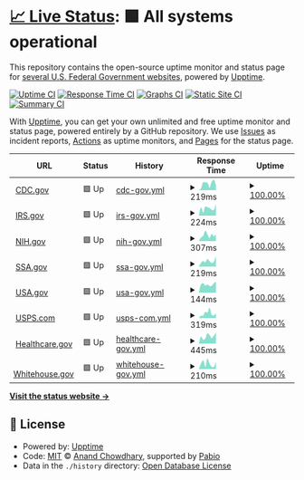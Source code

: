 # [📈 Live Status](https://derrick-roach.github.io/us-fed-gov-uptime): <!--live status--> **🟩 All systems operational**

This repository contains the open-source uptime monitor and status page for [several U.S. Federal Government websites](https://derrick-roach.github.io/us-fed-gov-uptime), powered by [Upptime](https://github.com/upptime/upptime).

[![Uptime CI](https://github.com/derrick-roach/us-fed-gov-uptime/workflows/Uptime%20CI/badge.svg)](https://github.com/derrick-roach/us-fed-gov-uptime/actions?query=workflow%3A%22Uptime+CI%22)
[![Response Time CI](https://github.com/derrick-roach/us-fed-gov-uptime/workflows/Response%20Time%20CI/badge.svg)](https://github.com/derrick-roach/us-fed-gov-uptime/actions?query=workflow%3A%22Response+Time+CI%22)
[![Graphs CI](https://github.com/derrick-roach/us-fed-gov-uptime/workflows/Graphs%20CI/badge.svg)](https://github.com/derrick-roach/us-fed-gov-uptime/actions?query=workflow%3A%22Graphs+CI%22)
[![Static Site CI](https://github.com/derrick-roach/us-fed-gov-uptime/workflows/Static%20Site%20CI/badge.svg)](https://github.com/derrick-roach/us-fed-gov-uptime/actions?query=workflow%3A%22Static+Site+CI%22)
[![Summary CI](https://github.com/derrick-roach/us-fed-gov-uptime/workflows/Summary%20CI/badge.svg)](https://github.com/derrick-roach/us-fed-gov-uptime/actions?query=workflow%3A%22Summary+CI%22)

With [Upptime](https://upptime.js.org), you can get your own unlimited and free uptime monitor and status page, powered entirely by a GitHub repository. We use [Issues](https://github.com/derrick-roach/us-fed-gov-uptime/issues) as incident reports, [Actions](https://github.com/derrick-roach/us-fed-gov-uptime/actions) as uptime monitors, and [Pages](https://derrick-roach.github.io/us-fed-gov-uptime) for the status page.

<!--start: status pages-->
<!-- This summary is generated by Upptime (https://github.com/upptime/upptime) -->
<!-- Do not edit this manually, your changes will be overwritten -->
<!-- prettier-ignore -->
| URL | Status | History | Response Time | Uptime |
| --- | ------ | ------- | ------------- | ------ |
| <img alt="" src="https://icons.duckduckgo.com/ip3/www.cdc.gov.ico" height="13"> [CDC.gov](https://www.cdc.gov) | 🟩 Up | [cdc-gov.yml](https://github.com/derrick-roach/us-fed-gov-uptime/commits/HEAD/history/cdc-gov.yml) | <details><summary><img alt="Response time graph" src="./graphs/cdc-gov/response-time-week.png" height="20"> 219ms</summary><br><a href="https://derrick-roach.github.io/us-fed-gov-uptime/history/cdc-gov"><img alt="Response time 219" src="https://img.shields.io/endpoint?url=https%3A%2F%2Fraw.githubusercontent.com%2Fderrick-roach%2Fus-fed-gov-uptime%2FHEAD%2Fapi%2Fcdc-gov%2Fresponse-time.json"></a><br><a href="https://derrick-roach.github.io/us-fed-gov-uptime/history/cdc-gov"><img alt="24-hour response time 169" src="https://img.shields.io/endpoint?url=https%3A%2F%2Fraw.githubusercontent.com%2Fderrick-roach%2Fus-fed-gov-uptime%2FHEAD%2Fapi%2Fcdc-gov%2Fresponse-time-day.json"></a><br><a href="https://derrick-roach.github.io/us-fed-gov-uptime/history/cdc-gov"><img alt="7-day response time 219" src="https://img.shields.io/endpoint?url=https%3A%2F%2Fraw.githubusercontent.com%2Fderrick-roach%2Fus-fed-gov-uptime%2FHEAD%2Fapi%2Fcdc-gov%2Fresponse-time-week.json"></a><br><a href="https://derrick-roach.github.io/us-fed-gov-uptime/history/cdc-gov"><img alt="30-day response time 219" src="https://img.shields.io/endpoint?url=https%3A%2F%2Fraw.githubusercontent.com%2Fderrick-roach%2Fus-fed-gov-uptime%2FHEAD%2Fapi%2Fcdc-gov%2Fresponse-time-month.json"></a><br><a href="https://derrick-roach.github.io/us-fed-gov-uptime/history/cdc-gov"><img alt="1-year response time 219" src="https://img.shields.io/endpoint?url=https%3A%2F%2Fraw.githubusercontent.com%2Fderrick-roach%2Fus-fed-gov-uptime%2FHEAD%2Fapi%2Fcdc-gov%2Fresponse-time-year.json"></a></details> | <details><summary><a href="https://derrick-roach.github.io/us-fed-gov-uptime/history/cdc-gov">100.00%</a></summary><a href="https://derrick-roach.github.io/us-fed-gov-uptime/history/cdc-gov"><img alt="All-time uptime 100.00%" src="https://img.shields.io/endpoint?url=https%3A%2F%2Fraw.githubusercontent.com%2Fderrick-roach%2Fus-fed-gov-uptime%2FHEAD%2Fapi%2Fcdc-gov%2Fuptime.json"></a><br><a href="https://derrick-roach.github.io/us-fed-gov-uptime/history/cdc-gov"><img alt="24-hour uptime 100.00%" src="https://img.shields.io/endpoint?url=https%3A%2F%2Fraw.githubusercontent.com%2Fderrick-roach%2Fus-fed-gov-uptime%2FHEAD%2Fapi%2Fcdc-gov%2Fuptime-day.json"></a><br><a href="https://derrick-roach.github.io/us-fed-gov-uptime/history/cdc-gov"><img alt="7-day uptime 100.00%" src="https://img.shields.io/endpoint?url=https%3A%2F%2Fraw.githubusercontent.com%2Fderrick-roach%2Fus-fed-gov-uptime%2FHEAD%2Fapi%2Fcdc-gov%2Fuptime-week.json"></a><br><a href="https://derrick-roach.github.io/us-fed-gov-uptime/history/cdc-gov"><img alt="30-day uptime 100.00%" src="https://img.shields.io/endpoint?url=https%3A%2F%2Fraw.githubusercontent.com%2Fderrick-roach%2Fus-fed-gov-uptime%2FHEAD%2Fapi%2Fcdc-gov%2Fuptime-month.json"></a><br><a href="https://derrick-roach.github.io/us-fed-gov-uptime/history/cdc-gov"><img alt="1-year uptime 100.00%" src="https://img.shields.io/endpoint?url=https%3A%2F%2Fraw.githubusercontent.com%2Fderrick-roach%2Fus-fed-gov-uptime%2FHEAD%2Fapi%2Fcdc-gov%2Fuptime-year.json"></a></details>
| <img alt="" src="https://icons.duckduckgo.com/ip3/www.irs.gov.ico" height="13"> [IRS.gov](https://www.irs.gov) | 🟩 Up | [irs-gov.yml](https://github.com/derrick-roach/us-fed-gov-uptime/commits/HEAD/history/irs-gov.yml) | <details><summary><img alt="Response time graph" src="./graphs/irs-gov/response-time-week.png" height="20"> 224ms</summary><br><a href="https://derrick-roach.github.io/us-fed-gov-uptime/history/irs-gov"><img alt="Response time 224" src="https://img.shields.io/endpoint?url=https%3A%2F%2Fraw.githubusercontent.com%2Fderrick-roach%2Fus-fed-gov-uptime%2FHEAD%2Fapi%2Firs-gov%2Fresponse-time.json"></a><br><a href="https://derrick-roach.github.io/us-fed-gov-uptime/history/irs-gov"><img alt="24-hour response time 342" src="https://img.shields.io/endpoint?url=https%3A%2F%2Fraw.githubusercontent.com%2Fderrick-roach%2Fus-fed-gov-uptime%2FHEAD%2Fapi%2Firs-gov%2Fresponse-time-day.json"></a><br><a href="https://derrick-roach.github.io/us-fed-gov-uptime/history/irs-gov"><img alt="7-day response time 224" src="https://img.shields.io/endpoint?url=https%3A%2F%2Fraw.githubusercontent.com%2Fderrick-roach%2Fus-fed-gov-uptime%2FHEAD%2Fapi%2Firs-gov%2Fresponse-time-week.json"></a><br><a href="https://derrick-roach.github.io/us-fed-gov-uptime/history/irs-gov"><img alt="30-day response time 224" src="https://img.shields.io/endpoint?url=https%3A%2F%2Fraw.githubusercontent.com%2Fderrick-roach%2Fus-fed-gov-uptime%2FHEAD%2Fapi%2Firs-gov%2Fresponse-time-month.json"></a><br><a href="https://derrick-roach.github.io/us-fed-gov-uptime/history/irs-gov"><img alt="1-year response time 224" src="https://img.shields.io/endpoint?url=https%3A%2F%2Fraw.githubusercontent.com%2Fderrick-roach%2Fus-fed-gov-uptime%2FHEAD%2Fapi%2Firs-gov%2Fresponse-time-year.json"></a></details> | <details><summary><a href="https://derrick-roach.github.io/us-fed-gov-uptime/history/irs-gov">100.00%</a></summary><a href="https://derrick-roach.github.io/us-fed-gov-uptime/history/irs-gov"><img alt="All-time uptime 100.00%" src="https://img.shields.io/endpoint?url=https%3A%2F%2Fraw.githubusercontent.com%2Fderrick-roach%2Fus-fed-gov-uptime%2FHEAD%2Fapi%2Firs-gov%2Fuptime.json"></a><br><a href="https://derrick-roach.github.io/us-fed-gov-uptime/history/irs-gov"><img alt="24-hour uptime 100.00%" src="https://img.shields.io/endpoint?url=https%3A%2F%2Fraw.githubusercontent.com%2Fderrick-roach%2Fus-fed-gov-uptime%2FHEAD%2Fapi%2Firs-gov%2Fuptime-day.json"></a><br><a href="https://derrick-roach.github.io/us-fed-gov-uptime/history/irs-gov"><img alt="7-day uptime 100.00%" src="https://img.shields.io/endpoint?url=https%3A%2F%2Fraw.githubusercontent.com%2Fderrick-roach%2Fus-fed-gov-uptime%2FHEAD%2Fapi%2Firs-gov%2Fuptime-week.json"></a><br><a href="https://derrick-roach.github.io/us-fed-gov-uptime/history/irs-gov"><img alt="30-day uptime 100.00%" src="https://img.shields.io/endpoint?url=https%3A%2F%2Fraw.githubusercontent.com%2Fderrick-roach%2Fus-fed-gov-uptime%2FHEAD%2Fapi%2Firs-gov%2Fuptime-month.json"></a><br><a href="https://derrick-roach.github.io/us-fed-gov-uptime/history/irs-gov"><img alt="1-year uptime 100.00%" src="https://img.shields.io/endpoint?url=https%3A%2F%2Fraw.githubusercontent.com%2Fderrick-roach%2Fus-fed-gov-uptime%2FHEAD%2Fapi%2Firs-gov%2Fuptime-year.json"></a></details>
| <img alt="" src="https://icons.duckduckgo.com/ip3/www.nih.gov.ico" height="13"> [NIH.gov](https://www.nih.gov) | 🟩 Up | [nih-gov.yml](https://github.com/derrick-roach/us-fed-gov-uptime/commits/HEAD/history/nih-gov.yml) | <details><summary><img alt="Response time graph" src="./graphs/nih-gov/response-time-week.png" height="20"> 307ms</summary><br><a href="https://derrick-roach.github.io/us-fed-gov-uptime/history/nih-gov"><img alt="Response time 307" src="https://img.shields.io/endpoint?url=https%3A%2F%2Fraw.githubusercontent.com%2Fderrick-roach%2Fus-fed-gov-uptime%2FHEAD%2Fapi%2Fnih-gov%2Fresponse-time.json"></a><br><a href="https://derrick-roach.github.io/us-fed-gov-uptime/history/nih-gov"><img alt="24-hour response time 339" src="https://img.shields.io/endpoint?url=https%3A%2F%2Fraw.githubusercontent.com%2Fderrick-roach%2Fus-fed-gov-uptime%2FHEAD%2Fapi%2Fnih-gov%2Fresponse-time-day.json"></a><br><a href="https://derrick-roach.github.io/us-fed-gov-uptime/history/nih-gov"><img alt="7-day response time 307" src="https://img.shields.io/endpoint?url=https%3A%2F%2Fraw.githubusercontent.com%2Fderrick-roach%2Fus-fed-gov-uptime%2FHEAD%2Fapi%2Fnih-gov%2Fresponse-time-week.json"></a><br><a href="https://derrick-roach.github.io/us-fed-gov-uptime/history/nih-gov"><img alt="30-day response time 307" src="https://img.shields.io/endpoint?url=https%3A%2F%2Fraw.githubusercontent.com%2Fderrick-roach%2Fus-fed-gov-uptime%2FHEAD%2Fapi%2Fnih-gov%2Fresponse-time-month.json"></a><br><a href="https://derrick-roach.github.io/us-fed-gov-uptime/history/nih-gov"><img alt="1-year response time 307" src="https://img.shields.io/endpoint?url=https%3A%2F%2Fraw.githubusercontent.com%2Fderrick-roach%2Fus-fed-gov-uptime%2FHEAD%2Fapi%2Fnih-gov%2Fresponse-time-year.json"></a></details> | <details><summary><a href="https://derrick-roach.github.io/us-fed-gov-uptime/history/nih-gov">100.00%</a></summary><a href="https://derrick-roach.github.io/us-fed-gov-uptime/history/nih-gov"><img alt="All-time uptime 100.00%" src="https://img.shields.io/endpoint?url=https%3A%2F%2Fraw.githubusercontent.com%2Fderrick-roach%2Fus-fed-gov-uptime%2FHEAD%2Fapi%2Fnih-gov%2Fuptime.json"></a><br><a href="https://derrick-roach.github.io/us-fed-gov-uptime/history/nih-gov"><img alt="24-hour uptime 100.00%" src="https://img.shields.io/endpoint?url=https%3A%2F%2Fraw.githubusercontent.com%2Fderrick-roach%2Fus-fed-gov-uptime%2FHEAD%2Fapi%2Fnih-gov%2Fuptime-day.json"></a><br><a href="https://derrick-roach.github.io/us-fed-gov-uptime/history/nih-gov"><img alt="7-day uptime 100.00%" src="https://img.shields.io/endpoint?url=https%3A%2F%2Fraw.githubusercontent.com%2Fderrick-roach%2Fus-fed-gov-uptime%2FHEAD%2Fapi%2Fnih-gov%2Fuptime-week.json"></a><br><a href="https://derrick-roach.github.io/us-fed-gov-uptime/history/nih-gov"><img alt="30-day uptime 100.00%" src="https://img.shields.io/endpoint?url=https%3A%2F%2Fraw.githubusercontent.com%2Fderrick-roach%2Fus-fed-gov-uptime%2FHEAD%2Fapi%2Fnih-gov%2Fuptime-month.json"></a><br><a href="https://derrick-roach.github.io/us-fed-gov-uptime/history/nih-gov"><img alt="1-year uptime 100.00%" src="https://img.shields.io/endpoint?url=https%3A%2F%2Fraw.githubusercontent.com%2Fderrick-roach%2Fus-fed-gov-uptime%2FHEAD%2Fapi%2Fnih-gov%2Fuptime-year.json"></a></details>
| <img alt="" src="https://icons.duckduckgo.com/ip3/www.ssa.gov.ico" height="13"> [SSA.gov](https://www.ssa.gov) | 🟩 Up | [ssa-gov.yml](https://github.com/derrick-roach/us-fed-gov-uptime/commits/HEAD/history/ssa-gov.yml) | <details><summary><img alt="Response time graph" src="./graphs/ssa-gov/response-time-week.png" height="20"> 219ms</summary><br><a href="https://derrick-roach.github.io/us-fed-gov-uptime/history/ssa-gov"><img alt="Response time 219" src="https://img.shields.io/endpoint?url=https%3A%2F%2Fraw.githubusercontent.com%2Fderrick-roach%2Fus-fed-gov-uptime%2FHEAD%2Fapi%2Fssa-gov%2Fresponse-time.json"></a><br><a href="https://derrick-roach.github.io/us-fed-gov-uptime/history/ssa-gov"><img alt="24-hour response time 404" src="https://img.shields.io/endpoint?url=https%3A%2F%2Fraw.githubusercontent.com%2Fderrick-roach%2Fus-fed-gov-uptime%2FHEAD%2Fapi%2Fssa-gov%2Fresponse-time-day.json"></a><br><a href="https://derrick-roach.github.io/us-fed-gov-uptime/history/ssa-gov"><img alt="7-day response time 219" src="https://img.shields.io/endpoint?url=https%3A%2F%2Fraw.githubusercontent.com%2Fderrick-roach%2Fus-fed-gov-uptime%2FHEAD%2Fapi%2Fssa-gov%2Fresponse-time-week.json"></a><br><a href="https://derrick-roach.github.io/us-fed-gov-uptime/history/ssa-gov"><img alt="30-day response time 219" src="https://img.shields.io/endpoint?url=https%3A%2F%2Fraw.githubusercontent.com%2Fderrick-roach%2Fus-fed-gov-uptime%2FHEAD%2Fapi%2Fssa-gov%2Fresponse-time-month.json"></a><br><a href="https://derrick-roach.github.io/us-fed-gov-uptime/history/ssa-gov"><img alt="1-year response time 219" src="https://img.shields.io/endpoint?url=https%3A%2F%2Fraw.githubusercontent.com%2Fderrick-roach%2Fus-fed-gov-uptime%2FHEAD%2Fapi%2Fssa-gov%2Fresponse-time-year.json"></a></details> | <details><summary><a href="https://derrick-roach.github.io/us-fed-gov-uptime/history/ssa-gov">100.00%</a></summary><a href="https://derrick-roach.github.io/us-fed-gov-uptime/history/ssa-gov"><img alt="All-time uptime 100.00%" src="https://img.shields.io/endpoint?url=https%3A%2F%2Fraw.githubusercontent.com%2Fderrick-roach%2Fus-fed-gov-uptime%2FHEAD%2Fapi%2Fssa-gov%2Fuptime.json"></a><br><a href="https://derrick-roach.github.io/us-fed-gov-uptime/history/ssa-gov"><img alt="24-hour uptime 100.00%" src="https://img.shields.io/endpoint?url=https%3A%2F%2Fraw.githubusercontent.com%2Fderrick-roach%2Fus-fed-gov-uptime%2FHEAD%2Fapi%2Fssa-gov%2Fuptime-day.json"></a><br><a href="https://derrick-roach.github.io/us-fed-gov-uptime/history/ssa-gov"><img alt="7-day uptime 100.00%" src="https://img.shields.io/endpoint?url=https%3A%2F%2Fraw.githubusercontent.com%2Fderrick-roach%2Fus-fed-gov-uptime%2FHEAD%2Fapi%2Fssa-gov%2Fuptime-week.json"></a><br><a href="https://derrick-roach.github.io/us-fed-gov-uptime/history/ssa-gov"><img alt="30-day uptime 100.00%" src="https://img.shields.io/endpoint?url=https%3A%2F%2Fraw.githubusercontent.com%2Fderrick-roach%2Fus-fed-gov-uptime%2FHEAD%2Fapi%2Fssa-gov%2Fuptime-month.json"></a><br><a href="https://derrick-roach.github.io/us-fed-gov-uptime/history/ssa-gov"><img alt="1-year uptime 100.00%" src="https://img.shields.io/endpoint?url=https%3A%2F%2Fraw.githubusercontent.com%2Fderrick-roach%2Fus-fed-gov-uptime%2FHEAD%2Fapi%2Fssa-gov%2Fuptime-year.json"></a></details>
| <img alt="" src="https://icons.duckduckgo.com/ip3/www.usa.gov.ico" height="13"> [USA.gov](https://www.usa.gov) | 🟩 Up | [usa-gov.yml](https://github.com/derrick-roach/us-fed-gov-uptime/commits/HEAD/history/usa-gov.yml) | <details><summary><img alt="Response time graph" src="./graphs/usa-gov/response-time-week.png" height="20"> 144ms</summary><br><a href="https://derrick-roach.github.io/us-fed-gov-uptime/history/usa-gov"><img alt="Response time 144" src="https://img.shields.io/endpoint?url=https%3A%2F%2Fraw.githubusercontent.com%2Fderrick-roach%2Fus-fed-gov-uptime%2FHEAD%2Fapi%2Fusa-gov%2Fresponse-time.json"></a><br><a href="https://derrick-roach.github.io/us-fed-gov-uptime/history/usa-gov"><img alt="24-hour response time 189" src="https://img.shields.io/endpoint?url=https%3A%2F%2Fraw.githubusercontent.com%2Fderrick-roach%2Fus-fed-gov-uptime%2FHEAD%2Fapi%2Fusa-gov%2Fresponse-time-day.json"></a><br><a href="https://derrick-roach.github.io/us-fed-gov-uptime/history/usa-gov"><img alt="7-day response time 144" src="https://img.shields.io/endpoint?url=https%3A%2F%2Fraw.githubusercontent.com%2Fderrick-roach%2Fus-fed-gov-uptime%2FHEAD%2Fapi%2Fusa-gov%2Fresponse-time-week.json"></a><br><a href="https://derrick-roach.github.io/us-fed-gov-uptime/history/usa-gov"><img alt="30-day response time 144" src="https://img.shields.io/endpoint?url=https%3A%2F%2Fraw.githubusercontent.com%2Fderrick-roach%2Fus-fed-gov-uptime%2FHEAD%2Fapi%2Fusa-gov%2Fresponse-time-month.json"></a><br><a href="https://derrick-roach.github.io/us-fed-gov-uptime/history/usa-gov"><img alt="1-year response time 144" src="https://img.shields.io/endpoint?url=https%3A%2F%2Fraw.githubusercontent.com%2Fderrick-roach%2Fus-fed-gov-uptime%2FHEAD%2Fapi%2Fusa-gov%2Fresponse-time-year.json"></a></details> | <details><summary><a href="https://derrick-roach.github.io/us-fed-gov-uptime/history/usa-gov">100.00%</a></summary><a href="https://derrick-roach.github.io/us-fed-gov-uptime/history/usa-gov"><img alt="All-time uptime 100.00%" src="https://img.shields.io/endpoint?url=https%3A%2F%2Fraw.githubusercontent.com%2Fderrick-roach%2Fus-fed-gov-uptime%2FHEAD%2Fapi%2Fusa-gov%2Fuptime.json"></a><br><a href="https://derrick-roach.github.io/us-fed-gov-uptime/history/usa-gov"><img alt="24-hour uptime 100.00%" src="https://img.shields.io/endpoint?url=https%3A%2F%2Fraw.githubusercontent.com%2Fderrick-roach%2Fus-fed-gov-uptime%2FHEAD%2Fapi%2Fusa-gov%2Fuptime-day.json"></a><br><a href="https://derrick-roach.github.io/us-fed-gov-uptime/history/usa-gov"><img alt="7-day uptime 100.00%" src="https://img.shields.io/endpoint?url=https%3A%2F%2Fraw.githubusercontent.com%2Fderrick-roach%2Fus-fed-gov-uptime%2FHEAD%2Fapi%2Fusa-gov%2Fuptime-week.json"></a><br><a href="https://derrick-roach.github.io/us-fed-gov-uptime/history/usa-gov"><img alt="30-day uptime 100.00%" src="https://img.shields.io/endpoint?url=https%3A%2F%2Fraw.githubusercontent.com%2Fderrick-roach%2Fus-fed-gov-uptime%2FHEAD%2Fapi%2Fusa-gov%2Fuptime-month.json"></a><br><a href="https://derrick-roach.github.io/us-fed-gov-uptime/history/usa-gov"><img alt="1-year uptime 100.00%" src="https://img.shields.io/endpoint?url=https%3A%2F%2Fraw.githubusercontent.com%2Fderrick-roach%2Fus-fed-gov-uptime%2FHEAD%2Fapi%2Fusa-gov%2Fuptime-year.json"></a></details>
| <img alt="" src="https://icons.duckduckgo.com/ip3/www.usps.com.ico" height="13"> [USPS.com](https://www.usps.com) | 🟩 Up | [usps-com.yml](https://github.com/derrick-roach/us-fed-gov-uptime/commits/HEAD/history/usps-com.yml) | <details><summary><img alt="Response time graph" src="./graphs/usps-com/response-time-week.png" height="20"> 319ms</summary><br><a href="https://derrick-roach.github.io/us-fed-gov-uptime/history/usps-com"><img alt="Response time 319" src="https://img.shields.io/endpoint?url=https%3A%2F%2Fraw.githubusercontent.com%2Fderrick-roach%2Fus-fed-gov-uptime%2FHEAD%2Fapi%2Fusps-com%2Fresponse-time.json"></a><br><a href="https://derrick-roach.github.io/us-fed-gov-uptime/history/usps-com"><img alt="24-hour response time 319" src="https://img.shields.io/endpoint?url=https%3A%2F%2Fraw.githubusercontent.com%2Fderrick-roach%2Fus-fed-gov-uptime%2FHEAD%2Fapi%2Fusps-com%2Fresponse-time-day.json"></a><br><a href="https://derrick-roach.github.io/us-fed-gov-uptime/history/usps-com"><img alt="7-day response time 319" src="https://img.shields.io/endpoint?url=https%3A%2F%2Fraw.githubusercontent.com%2Fderrick-roach%2Fus-fed-gov-uptime%2FHEAD%2Fapi%2Fusps-com%2Fresponse-time-week.json"></a><br><a href="https://derrick-roach.github.io/us-fed-gov-uptime/history/usps-com"><img alt="30-day response time 319" src="https://img.shields.io/endpoint?url=https%3A%2F%2Fraw.githubusercontent.com%2Fderrick-roach%2Fus-fed-gov-uptime%2FHEAD%2Fapi%2Fusps-com%2Fresponse-time-month.json"></a><br><a href="https://derrick-roach.github.io/us-fed-gov-uptime/history/usps-com"><img alt="1-year response time 319" src="https://img.shields.io/endpoint?url=https%3A%2F%2Fraw.githubusercontent.com%2Fderrick-roach%2Fus-fed-gov-uptime%2FHEAD%2Fapi%2Fusps-com%2Fresponse-time-year.json"></a></details> | <details><summary><a href="https://derrick-roach.github.io/us-fed-gov-uptime/history/usps-com">100.00%</a></summary><a href="https://derrick-roach.github.io/us-fed-gov-uptime/history/usps-com"><img alt="All-time uptime 100.00%" src="https://img.shields.io/endpoint?url=https%3A%2F%2Fraw.githubusercontent.com%2Fderrick-roach%2Fus-fed-gov-uptime%2FHEAD%2Fapi%2Fusps-com%2Fuptime.json"></a><br><a href="https://derrick-roach.github.io/us-fed-gov-uptime/history/usps-com"><img alt="24-hour uptime 100.00%" src="https://img.shields.io/endpoint?url=https%3A%2F%2Fraw.githubusercontent.com%2Fderrick-roach%2Fus-fed-gov-uptime%2FHEAD%2Fapi%2Fusps-com%2Fuptime-day.json"></a><br><a href="https://derrick-roach.github.io/us-fed-gov-uptime/history/usps-com"><img alt="7-day uptime 100.00%" src="https://img.shields.io/endpoint?url=https%3A%2F%2Fraw.githubusercontent.com%2Fderrick-roach%2Fus-fed-gov-uptime%2FHEAD%2Fapi%2Fusps-com%2Fuptime-week.json"></a><br><a href="https://derrick-roach.github.io/us-fed-gov-uptime/history/usps-com"><img alt="30-day uptime 100.00%" src="https://img.shields.io/endpoint?url=https%3A%2F%2Fraw.githubusercontent.com%2Fderrick-roach%2Fus-fed-gov-uptime%2FHEAD%2Fapi%2Fusps-com%2Fuptime-month.json"></a><br><a href="https://derrick-roach.github.io/us-fed-gov-uptime/history/usps-com"><img alt="1-year uptime 100.00%" src="https://img.shields.io/endpoint?url=https%3A%2F%2Fraw.githubusercontent.com%2Fderrick-roach%2Fus-fed-gov-uptime%2FHEAD%2Fapi%2Fusps-com%2Fuptime-year.json"></a></details>
| <img alt="" src="https://icons.duckduckgo.com/ip3/www.healthcare.gov.ico" height="13"> [Healthcare.gov](https://www.healthcare.gov) | 🟩 Up | [healthcare-gov.yml](https://github.com/derrick-roach/us-fed-gov-uptime/commits/HEAD/history/healthcare-gov.yml) | <details><summary><img alt="Response time graph" src="./graphs/healthcare-gov/response-time-week.png" height="20"> 445ms</summary><br><a href="https://derrick-roach.github.io/us-fed-gov-uptime/history/healthcare-gov"><img alt="Response time 445" src="https://img.shields.io/endpoint?url=https%3A%2F%2Fraw.githubusercontent.com%2Fderrick-roach%2Fus-fed-gov-uptime%2FHEAD%2Fapi%2Fhealthcare-gov%2Fresponse-time.json"></a><br><a href="https://derrick-roach.github.io/us-fed-gov-uptime/history/healthcare-gov"><img alt="24-hour response time 665" src="https://img.shields.io/endpoint?url=https%3A%2F%2Fraw.githubusercontent.com%2Fderrick-roach%2Fus-fed-gov-uptime%2FHEAD%2Fapi%2Fhealthcare-gov%2Fresponse-time-day.json"></a><br><a href="https://derrick-roach.github.io/us-fed-gov-uptime/history/healthcare-gov"><img alt="7-day response time 445" src="https://img.shields.io/endpoint?url=https%3A%2F%2Fraw.githubusercontent.com%2Fderrick-roach%2Fus-fed-gov-uptime%2FHEAD%2Fapi%2Fhealthcare-gov%2Fresponse-time-week.json"></a><br><a href="https://derrick-roach.github.io/us-fed-gov-uptime/history/healthcare-gov"><img alt="30-day response time 445" src="https://img.shields.io/endpoint?url=https%3A%2F%2Fraw.githubusercontent.com%2Fderrick-roach%2Fus-fed-gov-uptime%2FHEAD%2Fapi%2Fhealthcare-gov%2Fresponse-time-month.json"></a><br><a href="https://derrick-roach.github.io/us-fed-gov-uptime/history/healthcare-gov"><img alt="1-year response time 445" src="https://img.shields.io/endpoint?url=https%3A%2F%2Fraw.githubusercontent.com%2Fderrick-roach%2Fus-fed-gov-uptime%2FHEAD%2Fapi%2Fhealthcare-gov%2Fresponse-time-year.json"></a></details> | <details><summary><a href="https://derrick-roach.github.io/us-fed-gov-uptime/history/healthcare-gov">100.00%</a></summary><a href="https://derrick-roach.github.io/us-fed-gov-uptime/history/healthcare-gov"><img alt="All-time uptime 100.00%" src="https://img.shields.io/endpoint?url=https%3A%2F%2Fraw.githubusercontent.com%2Fderrick-roach%2Fus-fed-gov-uptime%2FHEAD%2Fapi%2Fhealthcare-gov%2Fuptime.json"></a><br><a href="https://derrick-roach.github.io/us-fed-gov-uptime/history/healthcare-gov"><img alt="24-hour uptime 100.00%" src="https://img.shields.io/endpoint?url=https%3A%2F%2Fraw.githubusercontent.com%2Fderrick-roach%2Fus-fed-gov-uptime%2FHEAD%2Fapi%2Fhealthcare-gov%2Fuptime-day.json"></a><br><a href="https://derrick-roach.github.io/us-fed-gov-uptime/history/healthcare-gov"><img alt="7-day uptime 100.00%" src="https://img.shields.io/endpoint?url=https%3A%2F%2Fraw.githubusercontent.com%2Fderrick-roach%2Fus-fed-gov-uptime%2FHEAD%2Fapi%2Fhealthcare-gov%2Fuptime-week.json"></a><br><a href="https://derrick-roach.github.io/us-fed-gov-uptime/history/healthcare-gov"><img alt="30-day uptime 100.00%" src="https://img.shields.io/endpoint?url=https%3A%2F%2Fraw.githubusercontent.com%2Fderrick-roach%2Fus-fed-gov-uptime%2FHEAD%2Fapi%2Fhealthcare-gov%2Fuptime-month.json"></a><br><a href="https://derrick-roach.github.io/us-fed-gov-uptime/history/healthcare-gov"><img alt="1-year uptime 100.00%" src="https://img.shields.io/endpoint?url=https%3A%2F%2Fraw.githubusercontent.com%2Fderrick-roach%2Fus-fed-gov-uptime%2FHEAD%2Fapi%2Fhealthcare-gov%2Fuptime-year.json"></a></details>
| <img alt="" src="https://icons.duckduckgo.com/ip3/www.whitehouse.gov.ico" height="13"> [Whitehouse.gov](https://www.whitehouse.gov) | 🟩 Up | [whitehouse-gov.yml](https://github.com/derrick-roach/us-fed-gov-uptime/commits/HEAD/history/whitehouse-gov.yml) | <details><summary><img alt="Response time graph" src="./graphs/whitehouse-gov/response-time-week.png" height="20"> 210ms</summary><br><a href="https://derrick-roach.github.io/us-fed-gov-uptime/history/whitehouse-gov"><img alt="Response time 210" src="https://img.shields.io/endpoint?url=https%3A%2F%2Fraw.githubusercontent.com%2Fderrick-roach%2Fus-fed-gov-uptime%2FHEAD%2Fapi%2Fwhitehouse-gov%2Fresponse-time.json"></a><br><a href="https://derrick-roach.github.io/us-fed-gov-uptime/history/whitehouse-gov"><img alt="24-hour response time 267" src="https://img.shields.io/endpoint?url=https%3A%2F%2Fraw.githubusercontent.com%2Fderrick-roach%2Fus-fed-gov-uptime%2FHEAD%2Fapi%2Fwhitehouse-gov%2Fresponse-time-day.json"></a><br><a href="https://derrick-roach.github.io/us-fed-gov-uptime/history/whitehouse-gov"><img alt="7-day response time 210" src="https://img.shields.io/endpoint?url=https%3A%2F%2Fraw.githubusercontent.com%2Fderrick-roach%2Fus-fed-gov-uptime%2FHEAD%2Fapi%2Fwhitehouse-gov%2Fresponse-time-week.json"></a><br><a href="https://derrick-roach.github.io/us-fed-gov-uptime/history/whitehouse-gov"><img alt="30-day response time 210" src="https://img.shields.io/endpoint?url=https%3A%2F%2Fraw.githubusercontent.com%2Fderrick-roach%2Fus-fed-gov-uptime%2FHEAD%2Fapi%2Fwhitehouse-gov%2Fresponse-time-month.json"></a><br><a href="https://derrick-roach.github.io/us-fed-gov-uptime/history/whitehouse-gov"><img alt="1-year response time 210" src="https://img.shields.io/endpoint?url=https%3A%2F%2Fraw.githubusercontent.com%2Fderrick-roach%2Fus-fed-gov-uptime%2FHEAD%2Fapi%2Fwhitehouse-gov%2Fresponse-time-year.json"></a></details> | <details><summary><a href="https://derrick-roach.github.io/us-fed-gov-uptime/history/whitehouse-gov">100.00%</a></summary><a href="https://derrick-roach.github.io/us-fed-gov-uptime/history/whitehouse-gov"><img alt="All-time uptime 100.00%" src="https://img.shields.io/endpoint?url=https%3A%2F%2Fraw.githubusercontent.com%2Fderrick-roach%2Fus-fed-gov-uptime%2FHEAD%2Fapi%2Fwhitehouse-gov%2Fuptime.json"></a><br><a href="https://derrick-roach.github.io/us-fed-gov-uptime/history/whitehouse-gov"><img alt="24-hour uptime 100.00%" src="https://img.shields.io/endpoint?url=https%3A%2F%2Fraw.githubusercontent.com%2Fderrick-roach%2Fus-fed-gov-uptime%2FHEAD%2Fapi%2Fwhitehouse-gov%2Fuptime-day.json"></a><br><a href="https://derrick-roach.github.io/us-fed-gov-uptime/history/whitehouse-gov"><img alt="7-day uptime 100.00%" src="https://img.shields.io/endpoint?url=https%3A%2F%2Fraw.githubusercontent.com%2Fderrick-roach%2Fus-fed-gov-uptime%2FHEAD%2Fapi%2Fwhitehouse-gov%2Fuptime-week.json"></a><br><a href="https://derrick-roach.github.io/us-fed-gov-uptime/history/whitehouse-gov"><img alt="30-day uptime 100.00%" src="https://img.shields.io/endpoint?url=https%3A%2F%2Fraw.githubusercontent.com%2Fderrick-roach%2Fus-fed-gov-uptime%2FHEAD%2Fapi%2Fwhitehouse-gov%2Fuptime-month.json"></a><br><a href="https://derrick-roach.github.io/us-fed-gov-uptime/history/whitehouse-gov"><img alt="1-year uptime 100.00%" src="https://img.shields.io/endpoint?url=https%3A%2F%2Fraw.githubusercontent.com%2Fderrick-roach%2Fus-fed-gov-uptime%2FHEAD%2Fapi%2Fwhitehouse-gov%2Fuptime-year.json"></a></details>

<!--end: status pages-->

[**Visit the status website →**](https://derrick-roach.github.io/us-fed-gov-uptime)

## 📄 License

- Powered by: [Upptime](https://github.com/upptime/upptime)
- Code: [MIT](./LICENSE) © [Anand Chowdhary](https://anandchowdhary.com), supported by [Pabio](https://pabio.com)
- Data in the `./history` directory: [Open Database License](https://opendatacommons.org/licenses/odbl/1-0/)

